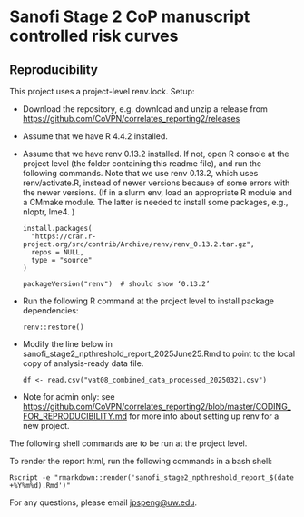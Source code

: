 # Sanofi Stage 2 CoP manuscript controlled risk curves 

## Reproducibility

This project uses a project-level renv.lock. Setup:

- Download the repository, e.g. download and unzip a release from https://github.com/CoVPN/correlates_reporting2/releases

- Assume that we have R 4.4.2 installed.

- Assume that we have renv 0.13.2 installed. If not, open R console at the project level (the folder containing this readme file), and run the following commands. Note that we use renv 0.13.2, which uses renv/activate.R, instead of newer versions because of some errors with the newer versions. (If in a slurm env, load an appropriate R module and a CMmake module. The latter is needed to install some packages, e.g., nloptr, lme4.
)
  ```{r}
  install.packages(
    "https://cran.r-project.org/src/contrib/Archive/renv/renv_0.13.2.tar.gz",
    repos = NULL,
    type = "source"
  )
  
  packageVersion("renv")  # should show ‘0.13.2’
  ```

- Run the following R command at the project level to install package dependencies:
  ```{R}
  renv::restore()
  ```

- Modify the line below in sanofi_stage2_npthreshold_report_2025June25.Rmd to point to the local copy of analysis-ready data file.
  ```{r}
  df <- read.csv("vat08_combined_data_processed_20250321.csv")
  ```

- Note for admin only: see https://github.com/CoVPN/correlates_reporting2/blob/master/CODING_FOR_REPRODUCIBILITY.md for more info about setting up renv for a new project. 
  
The following shell commands are to be run at the project level.

To render the report html, run the following commands in a bash shell:
```{bash}
Rscript -e "rmarkdown::render('sanofi_stage2_npthreshold_report_$(date +%Y%m%d).Rmd')"
```


For any questions, please email jpspeng@uw.edu. 
